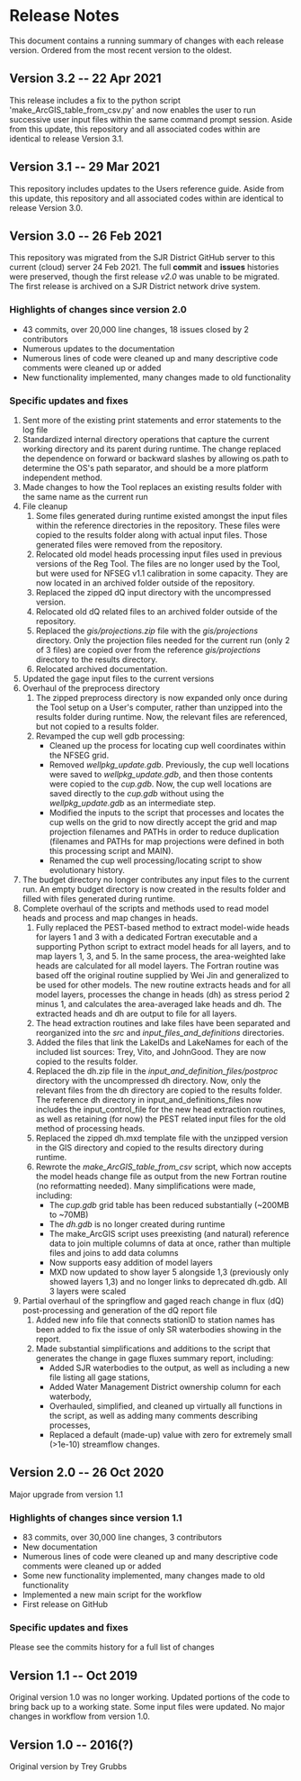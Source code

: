 # Release Notes
This document contains a running summary of changes with each release version. Ordered from the most recent version to the oldest.

## Version 3.2 -- 22 Apr 2021

This release includes a fix to the python script 'make_ArcGIS_table_from_csv.py' and now enables the user to run successive user input files within the same command prompt session. Aside from this update, this repository and all associated codes within are identical to release Version 3.1.

## Version 3.1 -- 29 Mar 2021

This repository includes updates to the Users reference guide. Aside from this update, this repository and all associated codes within are identical to release Version 3.0. 

## Version 3.0 -- 26 Feb 2021

This repository was migrated from the SJR District GitHub server to this current (cloud) server 24 Feb 2021. The full **commit** and **issues** histories were preserved, though the first release *v2.0* was unable to be migrated. The first release is archived on a SJR District network drive system.

### Highlights of changes since version 2.0
- 43 commits, over 20,000 line changes, 18 issues closed by 2 contributors
- Numerous updates to the documentation
- Numerous lines of code were cleaned up and many descriptive code comments were cleaned up or added
- New functionality implemented, many changes made to old functionality

### Specific updates and fixes
1. Sent more of the existing print statements and error statements to the log file
2. Standardized internal directory operations that capture the current working directory and its parent during runtime. The change replaced the dependence on forward or backward slashes by allowing os.path to determine the OS's path separator, and should be a more platform independent method.
3. Made changes to how the Tool replaces an existing results folder with the same name as the current run
4. File cleanup
    1. Some files generated during runtime existed amongst the input files within the reference directories in the repository. These files were copied to the results folder along with actual input files. Those generated files were removed from the repository.
    2. Relocated old model heads processing input files used in previous versions of the Reg Tool. The files are no longer used by the Tool, but were used for NFSEG v1.1 calibration in some capacity. They are now located in an archived folder outside of the repository.
    3. Replaced the zipped dQ input directory with the uncompressed version.
    4. Relocated old dQ related files to an archived folder outside of the repository.
    5. Replaced the *gis/projections.zip* file with the *gis/projections* directory. Only the projection files needed for the current run (only 2 of 3 files) are copied over from the reference *gis/projections* directory to the results directory.
    6. Relocated archived documentation.
5. Updated the gage input files to the current versions
6. Overhaul of the preprocess directory
    1. The zipped preprocess directory is now expanded only once during the Tool setup on a User's computer, rather than unzipped into the results folder during runtime. Now, the relevant files are referenced, but not copied to a results folder.
    2. Revamped the cup well gdb processing:
        * Cleaned up the process for locating cup well coordinates within the NFSEG grid.
        * Removed *wellpkg_update.gdb*. Previously, the cup well locations were saved to *wellpkg_update.gdb*, and then those contents were copied to the *cup.gdb*. Now, the cup well locations are saved directly to the *cup.gdb* without using the *wellpkg_update.gdb* as an intermediate step.
        * Modified the inputs to the script that processes and locates the cup wells on the grid to now directly accept the grid and map projection filenames and PATHs in order to reduce duplication (filenames and PATHs for map projections were defined in both this processing script and MAIN).
        * Renamed the cup well processing/locating script to show evolutionary history.
7. The budget directory no longer contributes any input files to the current run. An empty budget directory is now created in the results folder and filled with files generated during runtime.
8. Complete overhaul of the scripts and methods used to read model heads and process and map changes in heads.
    1. Fully replaced the PEST-based method to extract model-wide heads for layers 1 and 3 with a dedicated Fortran executable and a supporting Python script to extract model heads for all layers, and to map layers 1, 3, and 5. In the same process, the area-weighted lake heads are calculated for all model layers. The Fortran routine was based off the original routine supplied by Wei Jin and generalized to be used for other models. The new routine extracts heads and for all model layers, processes the change in heads (dh) as stress period 2 minus 1, and calculates the area-averaged lake heads and dh. The extracted heads and dh are output to file for all layers.
    2. The head extraction routines and lake files have been separated and reorganized into the *src* and *input_files_and_definitions* directories.
    3. Added the files that link the LakeIDs and LakeNames for each of the included list sources: Trey, Vito, and JohnGood. They are now copied to the results folder.
    4. Replaced the dh.zip file in the *input_and_definition_files/postproc* directory with the uncompressed dh directory. Now, only the relevant files from the dh directory are copied to the results folder. The reference dh directory in input_and_definitions_files now includes the input_control_file for the new head extraction routines, as well as retaining (for now) the PEST related input files for the old method of processing heads.
    5. Replaced the zipped dh.mxd template file with the unzipped version in the GIS directory and copied to the results directory during runtime.
    6. Rewrote the *make_ArcGIS_table_from_csv* script, which now accepts the model heads change file as output from the new Fortran routine (no reformatting needed). Many simplifications were made, including:
        * The *cup.gdb* grid table has been reduced substantially (~200MB to ~70MB)
        * The *dh.gdb* is no longer created during runtime
        * The make_ArcGIS script uses preexisting (and natural) reference data to join multiple columns of data at once, rather than multiple files and joins to add data columns
        * Now supports easy addition of model layers
        * MXD now updated to show layer 5 alongside 1,3 (previously only showed layers 1,3) and no longer links to deprecated dh.gdb. All 3 layers were scaled
9. Partial overhaul of the springflow and gaged reach change in flux (dQ) post-processing and generation of the dQ report file
    1. Added new info file that connects stationID to station names has been added to fix the issue of only SR waterbodies showing in the report.
    2. Made substantial simplifications and additions to the script that generates the change in gage fluxes summary report, including:
        * Added SJR waterbodies to the output, as well as including a new file listing all gage stations,
        * Added Water Management District ownership column for each waterbody,
        * Overhauled, simplified, and cleaned up virtually all functions in the script, as well as adding many comments describing processes,
        * Replaced a default (made-up) value with zero for extremely small (>1e-10) streamflow changes.

## Version 2.0 -- 26 Oct 2020
Major upgrade from version 1.1

### Highlights of changes since version 1.1
- 83 commits, over 30,000 line changes, 3 contributors
- New documentation
- Numerous lines of code were cleaned up and many descriptive code comments were cleaned up or added
- Some new functionality implemented, many changes made to old functionality
- Implemented a new main script for the workflow
- First release on GitHub

### Specific updates and fixes
Please see the commits history for a full list of changes

## Version 1.1 -- Oct 2019
Original version 1.0 was no longer working. Updated portions of the code to bring back up to a working state. Some input files were updated. No major changes in workflow from version 1.0.

## Version 1.0 -- 2016(?)
Original version by Trey Grubbs

